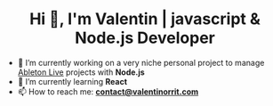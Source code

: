 <h1 align="center">Hi 👋, I'm Valentin | javascript & Node.js Developer</h1>

- 🔭 I’m currently working on a very niche personal project to manage [Ableton Live](https://www.ableton.com/) projects with **Node.js**
- 🌱 I’m currently learning **React**
- 📫 How to reach me: [**contact@valentinorrit.com**](mailto:contact@valentinorrit.com)

<!--
**valentin-orrit/valentin-orrit** is a ✨ _special_ ✨ repository because its `README.md` (this file) appears on your GitHub profile.

Here are some ideas to get you started:


- 👯 I’m looking to collaborate on ...
- 🤔 I’m looking for help with ...
- 💬 Ask me about ...
- 📫 How to reach me: ...
- 😄 Pronouns: ...
- ⚡ Fun fact: ...
-->

